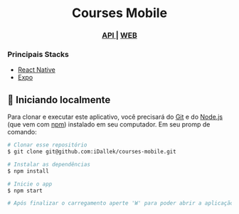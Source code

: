 <h1 align="center">Courses Mobile</h1>

<div align="center">
  <h3>
    <a href="https://github.com/iDallek/courses-crud-api">
      API
    </a>
    <span> | </span>
    <a href="https://github.com/iDallek/courses-web">
      WEB
    </a>
  </h3>
</div>

### Principais Stacks

- [React Native](https://reactnative.dev/)
- [Expo](https://expo.dev/)

## 🚀 Iniciando localmente

<!-- Example: -->

Para clonar e executar este aplicativo, você precisará do [Git](https://git-scm.com) e do [Node.js](https://nodejs.org/en/download/) (que vem com [ npm](http://npmjs.com)) instalado em seu computador. Em seu promp de comando:

```bash
# Clonar esse repositório
$ git clone git@github.com:iDallek/courses-mobile.git

# Instalar as dependências
$ npm install

# Inicie o app
$ npm start

# Após finalizar o carregamento aperte 'W' para poder abrir a aplicação no browser
